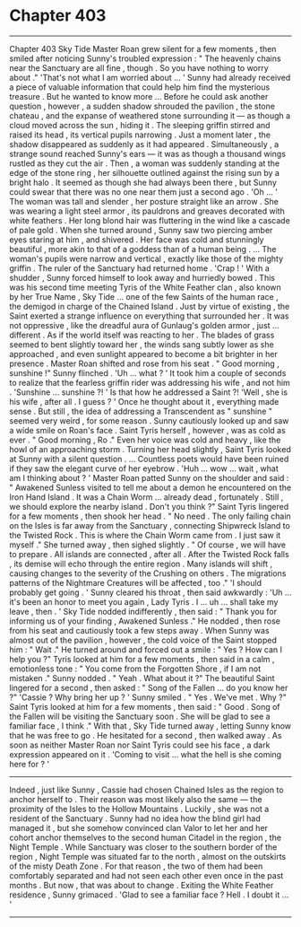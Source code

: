 
# Chapter 403


---

Chapter 403 Sky Tide
Master Roan grew silent for a few moments , then smiled after noticing Sunny's troubled expression :
" The heavenly chains near the Sanctuary are all fine , though . So you have nothing to worry about ."
'That's not what I am worried about … '
Sunny had already received a piece of valuable information that could help him find the mysterious treasure . But he wanted to know more …
Before he could ask another question , however , a sudden shadow shrouded the pavilion , the stone chateau , and the expanse of weathered stone surrounding it — as though a cloud moved across the sun , hiding it .
The sleeping griffin stirred and raised its head , its vertical pupils narrowing .
Just a moment later , the shadow disappeared as suddenly as it had appeared . Simultaneously , a strange sound reached Sunny's ears — it was as though a thousand wings rustled as they cut the air .
Then , a woman was suddenly standing at the edge of the stone ring , her silhouette outlined against the rising sun by a bright halo .
It seemed as though she had always been there , but Sunny could swear that there was no one near them just a second ago .
'Oh … '
The woman was tall and slender , her posture straight like an arrow . She was wearing a light steel armor , its pauldrons and greaves decorated with white feathers . Her long blond hair was fluttering in the wind like a cascade of pale gold .
When she turned around , Sunny saw two piercing amber eyes staring at him , and shivered . Her face was cold and stunningly beautiful , more akin to that of a goddess than of a human being .
… The woman's pupils were narrow and vertical , exactly like those of the mighty griffin .
The ruler of the Sanctuary had returned home .
'Crap ! '
With a shudder , Sunny forced himself to look away and hurriedly bowed .
This was his second time meeting Tyris of the White Feather clan , also known by her True Name , Sky Tide … one of the few Saints of the human race , the demigod in charge of the Chained Island .
Just by virtue of existing , the Saint exerted a strange influence on everything that surrounded her . It was not oppressive , like the dreadful aura of Gunlaug's golden armor , just … different . As if the world itself was reacting to her . The blades of grass seemed to bent slightly toward her , the winds sang subtly lower as she approached , and even sunlight appeared to become a bit brighter in her presence .
Master Roan shifted and rose from his seat .
" Good morning , sunshine !"
Sunny flinched .
'Uh … what ? '
It took him a couple of seconds to realize that the fearless griffin rider was addressing his wife , and not him .
'Sunshine … sunshine ?! '
Is that how he addressed a Saint ?!
'Well , she is his wife , after all . I guess ? '
Once he thought about it , everything made sense . But still , the idea of addressing a Transcendent as " sunshine " seemed very weird , for some reason .
Sunny cautiously looked up and saw a wide smile on Roan's face . Saint Tyris herself , however , was as cold as ever .
" Good morning , Ro ."
Even her voice was cold and heavy , like the howl of an approaching storm .
Turning her head slightly , Saint Tyris looked at Sunny with a silent question .
… Countless poets would have been ruined if they saw the elegant curve of her eyebrow .
'Huh … wow ... wait , what am I thinking about ? '
Master Roan patted Sunny on the shoulder and said :
" Awakened Sunless visited to tell me about a demon he encountered on the Iron Hand Island . It was a Chain Worm … already dead , fortunately . Still , we should explore the nearby island . Don't you think ?"
Saint Tyris lingered for a few moments , then shook her head .
" No need . The only failing chain on the Isles is far away from the Sanctuary , connecting Shipwreck Island to the Twisted Rock . This is where the Chain Worm came from . I just saw it myself ."
She turned away , then sighed slightly .
" Of course , we will have to prepare . All islands are connected , after all . After the Twisted Rock falls , its demise will echo through the entire region . Many islands will shift , causing changes to the severity of the Crushing on others . The migrations patterns of the Nightmare Creatures will be affected , too ."
'I should probably get going . '
Sunny cleared his throat , then said awkwardly :
'Uh … it's been an honor to meet you again , Lady Tyris . I … uh … shall take my leave , then . '
Sky Tide nodded indifferently , then said :
" Thank you for informing us of your finding , Awakened Sunless ."
He nodded , then rose from his seat and cautiously took a few steps away .
When Sunny was almost out of the pavilion , however , the cold voice of the Saint stopped him :
" Wait ."
He turned around and forced out a smile :
" Yes ? How can I help you ?"
Tyris looked at him for a few moments , then said in a calm , emotionless tone :
" You come from the Forgotten Shore , if I am not mistaken ."
Sunny nodded .
" Yeah . What about it ?"
The beautiful Saint lingered for a second , then asked :
" Song of the Fallen ... do you know her ?"
'Cassie ? Why bring her up ? '
Sunny smiled .
" Yes . We've met . Why ?"
Saint Tyris looked at him for a few moments , then said :
" Good . Song of the Fallen will be visiting the Sanctuary soon . She will be glad to see a familiar face , I think ."
With that , Sky Tide turned away , letting Sunny know that he was free to go .
He hesitated for a second , then walked away .
As soon as neither Master Roan nor Saint Tyris could see his face , a dark expression appeared on it .
'Coming to visit … what the hell is she coming here for ? '
***
Indeed , just like Sunny , Cassie had chosen Chained Isles as the region to anchor herself to . Their reason was most likely also the same — the proximity of the Isles to the Hollow Mountains .
Luckily , she was not a resident of the Sanctuary . Sunny had no idea how the blind girl had managed it , but she somehow convinced clan Valor to let her and her cohort anchor themselves to the second human Citadel in the region , the Night Temple .
While Sanctuary was closer to the southern border of the region , Night Temple was situated far to the north , almost on the outskirts of the misty Death Zone .
For that reason , the two of them had been comfortably separated and had not seen each other even once in the past months .
But now , that was about to change .
Exiting the White Feather residence , Sunny grimaced .
'Glad to see a familiar face ? Hell . I doubt it … '

---

